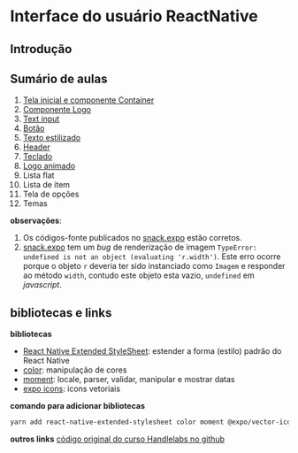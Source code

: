 

# [](#header-1) Interface do usuário ReactNative


## [](#header-2) Introdução


## [](#header-2) Sumário de aulas

1. [Tela inicial e componente Container](ui-container)
2. [Componente Logo](ui-logo)
3. [Text input](ui-text)
4. [Botão](ui-button)
6. [Texto estilizado](ui-styled-text)
7. [Header](ui-header)
8. [Teclado](ui-keyboard-view)
9. [Logo animado](ui-animating-logo)
10. Lista flat
11. Lista de item
12. Tela de opções
13. Temas


**observações**:
1. Os códigos-fonte publicados no [snack.expo](https://snack.expo.io/) estão corretos.
2. [snack.expo](https://snack.expo.io/) tem um _bug_ de renderização de imagem ```TypeError: undefined is not an object (evaluating 'r.width')```. Este erro ocorre porque o objeto ```r``` deveria ter sido instanciado como ```Imagem``` e responder ao método ```width```, contudo este objeto esta vazio, ```undefined``` em _javascript_.


## [](#header-2) bibliotecas e links


**bibliotecas**
- [React Native Extended StyleSheet](https://github.com/vitalets/react-native-extended-stylesheet): estender a forma (estilo) padrão do React Native
- [color](https://github.com/Qix-/color): manipulação de cores
- [moment](https://momentjs.com): locale, parser, validar, manipular e mostrar datas
- [expo icons](https://github.com/expo/vector-icons): icons vetoriais


**comando para adicionar bibliotecas**
```sh
yarn add react-native-extended-stylesheet color moment @expo/vector-icons
```


**outros links**
[código original do curso Handlelabs no github](https://github.com/HandlebarLabs/currency-converter-starter)